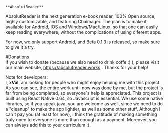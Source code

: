 <p align="center" style={"background":"white"}>

    **AbsolutReader**

</p>
AbsolutReader is the next generation e-book reader, 100% Open source, highly customizable, and featuring Chaimager. 
The plan is to make it available for Android, IOS and Windows/Mac/Linux, so that one can easily keep reading everywhere,
without the complications of using diferent apps.

For now, we only support Android, and Beta 0.1.3 is released, so make sure to give it a try.

#Donations  
If you wish to donate (because we also need to drink coffe :) ), please visit our main website, https://absolutreader.works . Thanks for your help!

Note for developers:  
I, **xVal**, am looking for people who might enjoy helping me with this project.
As you can see, the entire work until now was done by me, but the project is far from being completed, so 
everyone´s help is appreciated. This project is built using React Native 0.64, so Javascript is
essential. We use some native libraries, so if you speak java, you are welcome as well, since we need
to do a "cleanup" to make the app lightier, as well as some other stuff.
Although I can´t pay you (at least for now), I think the gratitude of making
something truly open to everyone is more than enough as a payment. Moreover, you can always add this to your curriculum :).
